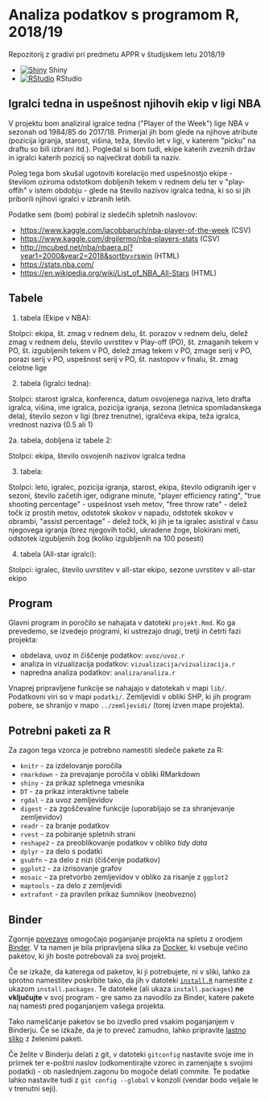 # Analiza podatkov s programom R, 2018/19

Repozitorij z gradivi pri predmetu APPR v študijskem letu 2018/19

* [![Shiny](http://mybinder.org/badge.svg)](http://beta.mybinder.org/v2/gh/dePauk/APPR-2018-19/master?urlpath=shiny/APPR-2018-19/projekt.Rmd) Shiny
* [![RStudio](http://mybinder.org/badge.svg)](http://beta.mybinder.org/v2/gh/dePauk/APPR-2018-19/master?urlpath=rstudio) RStudio

## Igralci tedna in uspešnost njihovih ekip v ligi NBA

V projektu bom analiziral igralce tedna ("Player of the Week") lige NBA v sezonah od 1984/85 do 2017/18. Primerjal jih bom glede na njihove atribute (pozicija igranja, starost, višina, teža, število let v ligi, v katerem "picku" na draftu so bili izbrani itd.). Pogledal si bom tudi, ekipe katerih zveznih držav in igralci katerih pozicij so največkrat dobili ta naziv.

Poleg tega bom skušal ugotoviti korelacijo med uspešnostjo ekipe - številom oziroma odstotkom dobljenih tekem v rednem delu ter v "play-offih" v istem obdobju - glede na število nazivov igralca tedna, ki so si jih priborili njihovi igralci v izbranih letih.


Podatke sem (bom) pobiral iz sledečih spletnih naslovov:

* https://www.kaggle.com/jacobbaruch/nba-player-of-the-week (CSV)
* https://www.kaggle.com/drgilermo/nba-players-stats (CSV)
* http://mcubed.net/nba/nbaera.pl?year1=2000&year2=2018&sortby=rswin (HTML)
* https://stats.nba.com/
* https://en.wikipedia.org/wiki/List_of_NBA_All-Stars (HTML)

## Tabele

1. tabela (Ekipe v NBA):

Stolpci: ekipa, št. zmag v rednem delu, št. porazov v rednem delu, delež zmag v rednem delu, število uvrstitev v Play-off (PO), št. zmaganih tekem v PO, št. izgubljenih tekem v PO, delež zmag tekem v PO, zmage serij v PO, porazi serij v PO, uspešnost serij v PO, št. nastopov v finalu, št. zmag celotne lige

2. tabela (Igralci tedna):

Stolpci: starost igralca, konferenca, datum osvojenega naziva, leto drafta igralca, višina, ime igralca, pozicija igranja, sezona (letnica spomladanskega dela), število sezon v ligi (brez trenutne), igralčeva ekipa, teža igralca, vrednost naziva (0.5 ali 1)

  2a. tabela, dobljena iz tabele 2:
  
  Stolpci: ekipa, število osvojenih nazivov igralca tedna

3. tabela: 

Stolpci: leto, igralec, pozicija igranja, starost, ekipa, število odigranih iger v sezoni, število začetih iger, odigrane minute, "player efficiency rating", "true shooting percentage" - uspešnost vseh metov, "free throw rate" - delež točk iz prostih metov, odstotek skokov v napadu, odstotek skokov v obrambi, "assist percentage" - delež točk, ki jih je ta igralec asistiral v času njegovega igranja (brez njegovih točk), ukradene žoge, blokirani meti, odstotek izgubljenih žog (koliko izgubljenih na 100 posesti)

4. tabela (All-star igralci):

  Stolpci: igralec, število uvrstitev v all-star ekipo, sezone uvrstitev v all-star ekipo



## Program

Glavni program in poročilo se nahajata v datoteki `projekt.Rmd`.
Ko ga prevedemo, se izvedejo programi, ki ustrezajo drugi, tretji in četrti fazi projekta:

* obdelava, uvoz in čiščenje podatkov: `uvoz/uvoz.r`
* analiza in vizualizacija podatkov: `vizualizacija/vizualizacija.r`
* napredna analiza podatkov: `analiza/analiza.r`

Vnaprej pripravljene funkcije se nahajajo v datotekah v mapi `lib/`.
Podatkovni viri so v mapi `podatki/`.
Zemljevidi v obliki SHP, ki jih program pobere,
se shranijo v mapo `../zemljevidi/` (torej izven mape projekta).

## Potrebni paketi za R

Za zagon tega vzorca je potrebno namestiti sledeče pakete za R:

* `knitr` - za izdelovanje poročila
* `rmarkdown` - za prevajanje poročila v obliki RMarkdown
* `shiny` - za prikaz spletnega vmesnika
* `DT` - za prikaz interaktivne tabele
* `rgdal` - za uvoz zemljevidov
* `digest` - za zgoščevalne funkcije (uporabljajo se za shranjevanje zemljevidov)
* `readr` - za branje podatkov
* `rvest` - za pobiranje spletnih strani
* `reshape2` - za preoblikovanje podatkov v obliko *tidy data*
* `dplyr` - za delo s podatki
* `gsubfn` - za delo z nizi (čiščenje podatkov)
* `ggplot2` - za izrisovanje grafov
* `mosaic` - za pretvorbo zemljevidov v obliko za risanje z `ggplot2`
* `maptools` - za delo z zemljevidi
* `extrafont` - za pravilen prikaz šumnikov (neobvezno)

## Binder

Zgornje [povezave](#analiza-podatkov-s-programom-r-201819)
omogočajo poganjanje projekta na spletu z orodjem [Binder](https://mybinder.org/).
V ta namen je bila pripravljena slika za [Docker](https://www.docker.com/),
ki vsebuje večino paketov, ki jih boste potrebovali za svoj projekt.

Če se izkaže, da katerega od paketov, ki ji potrebujete, ni v sliki,
lahko za sprotno namestitev poskrbite tako,
da jih v datoteki [`install.R`](install.R) namestite z ukazom `install.packages`.
Te datoteke (ali ukaza `install.packages`) **ne vključujte** v svoj program -
gre samo za navodilo za Binder, katere pakete naj namesti pred poganjanjem vašega projekta.

Tako nameščanje paketov se bo izvedlo pred vsakim poganjanjem v Binderju.
Če se izkaže, da je to preveč zamudno,
lahko pripravite [lastno sliko](https://github.com/jaanos/APPR-docker) z želenimi paketi.

Če želite v Binderju delati z git,
v datoteki `gitconfig` nastavite svoje ime in priimek ter e-poštni naslov
(odkomentirajte vzorec in zamenjajte s svojimi podatki) -
ob naslednjem.zagonu bo mogoče delati commite.
Te podatke lahko nastavite tudi z `git config --global` v konzoli
(vendar bodo veljale le v trenutni seji).

